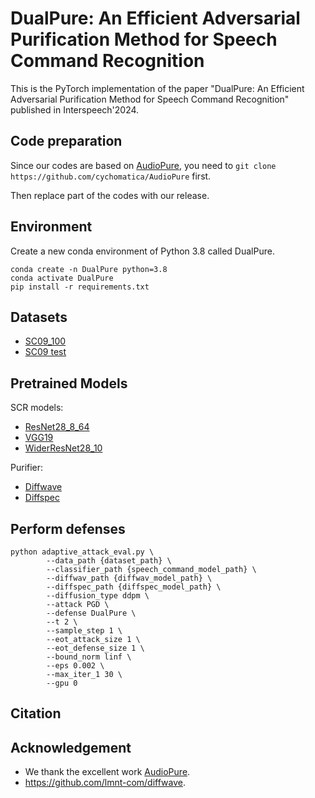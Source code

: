 # DualPure: An Efficient Adversarial Purification Method for Speech Command Recognition

This is the PyTorch implementation of the paper "DualPure: An Efficient Adversarial Purification Method for Speech Command Recognition" published in Interspeech'2024.

## Code preparation
Since our codes are based on [AudioPure](https://github.com/cychomatica/AudioPure), you need to  ```git clone https://github.com/cychomatica/AudioPure``` first.

Then replace part of the codes with our release.

## Environment
Create a new conda environment of Python 3.8 called DualPure.
```
conda create -n DualPure python=3.8
conda activate DualPure
pip install -r requirements.txt
```

## Datasets 
- [SC09_100](https://drive.google.com/drive/folders/1_Y89ieKZ4DRtDS9NABmg-7StD4d7umh_)
- [SC09 test](https://drive.google.com/drive/folders/1NT4J4c8RaVEnRto_I9bD9jVokKSS7ACz)
## Pretrained Models
SCR models: 
- [ResNet28_8_64](https://drive.google.com/file/d/1b-YaiprEKx-dMXGnJsi7IHblzUOJlDGC/view?usp=drive_link)
- [VGG19](https://drive.google.com/file/d/1GBeralpVBtdetWfzGWwsfr9yKA57TZfY/view?usp=drive_link)
- [WiderResNet28_10](https://drive.google.com/file/d/1CLIoZ0j1OgJ0J3d939v-gRhnUHewQIrN/view?usp=drive_link)

Purifier: 
- [Diffwave](https://drive.google.com/file/d/1emYZOmDg6NYSdsnG0w38mSKcYaPFYQm6/view?usp=drive_link)
- [Diffspec](https://drive.google.com/file/d/14aoldbx7k9M9KSa6Po8VC3dGfVR-wHAs/view?usp=drive_link) 

## Perform defenses
```
python adaptive_attack_eval.py \
        --data_path {dataset_path} \
        --classifier_path {speech_command_model_path} \
        --diffwav_path {diffwav_model_path} \
        --diffspec_path {diffspec_model_path} \
        --diffusion_type ddpm \
        --attack PGD \
        --defense DualPure \
        --t 2 \
        --sample_step 1 \
        --eot_attack_size 1 \
        --eot_defense_size 1 \
        --bound_norm linf \
        --eps 0.002 \
        --max_iter_1 30 \
        --gpu 0 
```

## Citation

## Acknowledgement
- We thank the excellent work [AudioPure](https://github.com/cychomatica/AudioPure).
- https://github.com/lmnt-com/diffwave.
